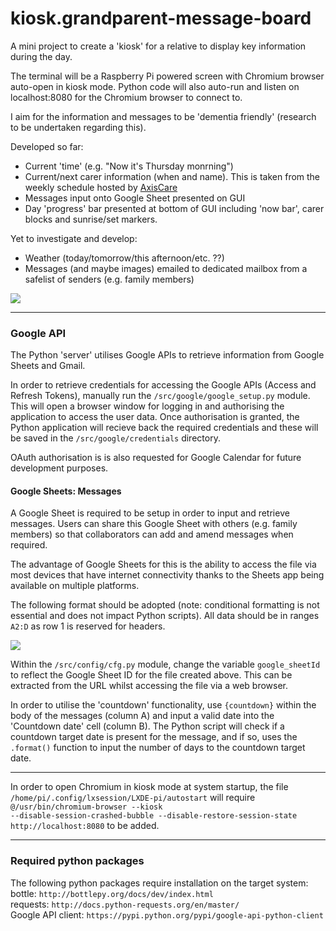 # kiosk.grandparent-message-board

A mini project to create a 'kiosk' for a relative to display key information during the day.

The terminal will be a Raspberry Pi powered screen with Chromium browser auto-open in kiosk mode. Python code will also auto-run and listen on localhost:8080 for the Chromium browser to connect to.

I aim for the information and messages to be 'dementia friendly' (research to be undertaken regarding this).

Developed so far:
- Current 'time' (e.g. "Now it's Thursday monrning")
- Current/next carer information (when and name). This is taken from the weekly schedule hosted by [AxisCare](https://1000.axiscare.com)
- Messages input onto Google Sheet presented on GUI
- Day 'progress' bar presented at bottom of GUI including 'now bar', carer blocks and sunrise/set markers.

Yet to investigate and develop:
- Weather (today/tomorrow/this afternoon/etc. ??)
- Messages (and maybe images) emailed to dedicated mailbox from a safelist of senders (e.g. family members)

<kbd>
  <img src="https://github.com/robe16/kiosk.grandparent-message-board/blob/master/images/screenshot_01.png">
</kbd>

<hr>

<h3>Google API</h3>

The Python 'server' utilises Google APIs to retrieve information from Google Sheets and Gmail.

In order to retrieve credentials for accessing the Google APIs (Access and Refresh Tokens), manually run the <code>/src/google/google_setup.py</code> module. This will open a browser window for logging in and authorising the application to access the user data. Once authorisation is granted, the Python application will recieve back the required credentials and these will be saved in the <code>/src/google/credentials</code> directory.

OAuth authorisation is is also requested for Google Calendar for future development purposes. 

<h4>Google Sheets: Messages</h4>

A Google Sheet is required to be setup in order to input and retrieve messages. Users can share this Google Sheet with others (e.g. family members) so that collaborators can add and amend messages when required.

The advantage of Google Sheets for this is the ability to access the file via most devices that have internet connectivity thanks to the Sheets app being available on multiple platforms.

The following format should be adopted (note: conditional formatting is not essential and does not impact Python scripts). All data should be in ranges <code>A2:D</code> as row 1 is reserved for headers.

<kbd>
  <img src="https://github.com/robe16/kiosk.grandparent-message-board/blob/master/images/googlesheet_messages_01.png">
</kbd>

Within the <code>/src/config/cfg.py</code> module, change the variable <code>google_sheetId</code> to reflect the Google Sheet ID for the file created above. This can be extracted from the URL whilst accessing the file via a web browser.

In order to utilise the 'countdown' functionality, use <code>{countdown}</code> within the body of the messages (column A) and input a valid date into the 'Countdown date' cell (column B). The Python script will check if a countdown target date is present for the message, and if so, uses the <code>.format()</code> function to input the number of days to the countdown target date.

<hr>

In order to open Chromium in kiosk mode at system startup, the file <code>/home/pi/.config/lxsession/LXDE-pi/autostart</code> will require <code>@/usr/bin/chromium-browser --kiosk --disable-session-crashed-bubble --disable-restore-session-state http://localhost:8080</code> to be added.

<hr>

<h3>Required python packages</h3>
<p>The following python packages require installation on the target system:
<br>
bottle: <code>http://bottlepy.org/docs/dev/index.html</code>
<br>
requests: <code>http://docs.python-requests.org/en/master/</code>
<br>
Google API client: <code>https://pypi.python.org/pypi/google-api-python-client</code>
</p>
